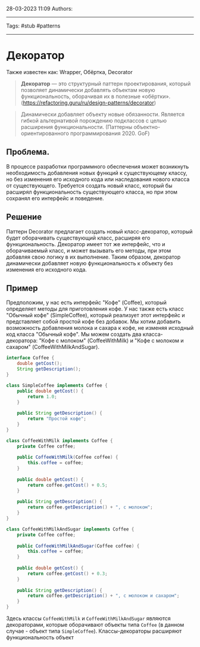 28-03-2023
11:09
Authors: 
***
Tags: #stub #patterns 
***
# Декоратор
Также известен как: Wrapper, Обёртка, Decorator

>**Декоратор** — это структурный паттерн проектирования, который позволяет динамически добавлять объектам новую функциональность, оборачивая их в полезные «обёртки».
>(https://refactoring.guru/ru/design-patterns/decorator)

>Динамически добавляет объекту новые обязанности. Является гибкой альтернативой порождению подклассов с целью расширения функциональности.
>(Паттерны объектно-ориентированного программирования 2020. GoF)

## Проблема.
В процессе разработки программного обеспечения может возникнуть необходимость добавления новых функций к существующему классу, но без изменения его исходного кода или наследования нового класса от существующего. Требуется создать новый класс, который бы расширял функциональность существующего класса, но при этом сохранял его интерфейс и поведение.

## Решение
Паттерн Decorator предлагает создать новый класс-декоратор, который будет оборачивать существующий класс, расширяя его функциональность. Декоратор имеет тот же интерфейс, что и оборачиваемый класс, и может вызывать его методы, при этом добавляя свою логику в их выполнение. Таким образом, декоратор динамически добавляет новую функциональность к объекту без изменения его исходного кода.

## Пример
Предположим, у нас есть интерфейс "Кофе" (Coffee), который определяет методы для приготовления кофе. У нас также есть класс "Обычный кофе" (SimpleCoffee), который реализует этот интерфейс и представляет собой простой кофе без добавок. Мы хотим добавить возможность добавления молока и сахара к кофе, не изменяя исходный код класса "Обычный кофе". Мы можем создать два класса-декоратора: "Кофе с молоком" (CoffeeWithMilk) и "Кофе с молоком и сахаром" (CoffeeWithMilkAndSugar).
```java
interface Coffee {
    double getCost();
    String getDescription();
}

class SimpleCoffee implements Coffee {
    public double getCost() {
        return 1.0;
    }
    
    public String getDescription() {
        return "Простой кофе";
    }
}

class CoffeeWithMilk implements Coffee {
    private Coffee coffee;
    
    public CoffeeWithMilk(Coffee coffee) {
        this.coffee = coffee;
    }
    
    public double getCost() {
        return coffee.getCost() + 0.5;
    }
    
    public String getDescription() {
        return coffee.getDescription() + ", с молоком";
    }
}

class CoffeeWithMilkAndSugar implements Coffee {
    private Coffee coffee;
    
    public CoffeeWithMilkAndSugar(Coffee coffee) {
        this.coffee = coffee;
    }
    
    public double getCost() {
        return coffee.getCost() + 0.3;
    }
    
    public String getDescription() {
        return coffee.getDescription() + ", с молоком и сахаром";
    }
}
```
Здесь классы `CoffeeWithMilk` и `CoffeeWithMilkAndSugar` являются декораторами, которые оборачивают объекты типа `Coffee` (в данном случае - объект типа `SimpleCoffee`). Классы-декораторы расширяют функциональность объект
